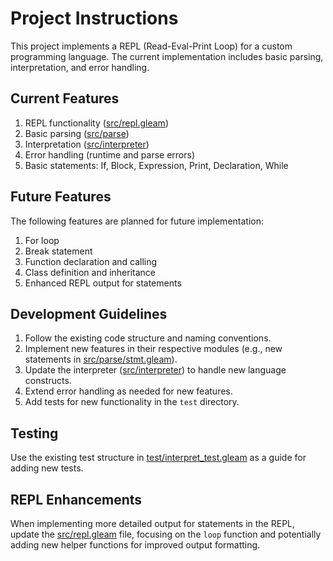 # Project Instructions

This project implements a REPL (Read-Eval-Print Loop) for a custom programming language. The current implementation includes basic parsing, interpretation, and error handling.

## Current Features

1. REPL functionality ([src/repl.gleam](cci:7://file:///home/frid_yuandu/coding/gleam-project/glox/src/repl.gleam:0:0-0:0))
2. Basic parsing ([src/parse](cci:7://file:///home/frid_yuandu/coding/gleam-project/glox/src/parse:0:0-0:0))
3. Interpretation ([src/interpreter](cci:7://file:///home/frid_yuandu/coding/gleam-project/glox/src/interpreter:0:0-0:0))
4. Error handling (runtime and parse errors)
5. Basic statements: If, Block, Expression, Print, Declaration, While

## Future Features

The following features are planned for future implementation:

1. For loop
2. Break statement
3. Function declaration and calling
4. Class definition and inheritance
5. Enhanced REPL output for statements

## Development Guidelines

1. Follow the existing code structure and naming conventions.
2. Implement new features in their respective modules (e.g., new statements in [src/parse/stmt.gleam](cci:7://file:///home/frid_yuandu/coding/gleam-project/glox/src/parse/stmt.gleam:0:0-0:0)).
3. Update the interpreter ([src/interpreter](cci:7://file:///home/frid_yuandu/coding/gleam-project/glox/src/interpreter:0:0-0:0)) to handle new language constructs.
4. Extend error handling as needed for new features.
5. Add tests for new functionality in the `test` directory.

## Testing

Use the existing test structure in [test/interpret_test.gleam](cci:7://file:///home/frid_yuandu/coding/gleam-project/glox/test/interpret_test.gleam:0:0-0:0) as a guide for adding new tests.

## REPL Enhancements

When implementing more detailed output for statements in the REPL, update the [src/repl.gleam](cci:7://file:///home/frid_yuandu/coding/gleam-project/glox/src/repl.gleam:0:0-0:0) file, focusing on the `loop` function and potentially adding new helper functions for improved output formatting.
